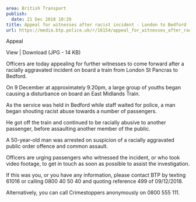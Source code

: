 ```yaml
area: British Transport
publish:
  date: 21 Dec 2018 10:29
title: Appeal for witnesses after racist incident - London to Bedford
url: https://media.btp.police.uk/r/16154/appeal_for_witnesses_after_racist_incident_-_lond
```

Appeal

View | Download (JPG - 14 KB)

Officers are today appealing for further witnesses to come forward after a racially aggravated incident on board a train from London St Pancras to Bedford.

On 9 December at approximately 9.20pm, a large group of youths began causing a disturbance on board an East Midlands Train.

As the service was held in Bedford while staff waited for police, a man began shouting racist abuse towards a number of passengers.

He got off the train and continued to be racially abusive to another passenger, before assaulting another member of the public.

A 50-year-old man was arrested on suspicion of a racially aggravated public order offence and common assault.

Officers are urging passengers who witnessed the incident, or who took video footage, to get in touch as soon as possible to assist the investigation.

If this was you, or you have any information, please contact BTP by texting 61016 or calling 0800 40 50 40 and quoting reference 499 of 09/12/2018.

Alternatively, you can call Crimestoppers anonymously on 0800 555 111.
